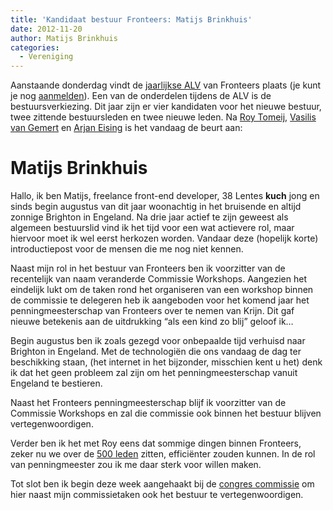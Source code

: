 ```yaml
---
title: 'Kandidaat bestuur Fronteers: Matijs Brinkhuis'
date: 2012-11-20
author: Matijs Brinkhuis
categories:
  - Vereniging
---
```


Aanstaande donderdag vindt de [jaarlijkse ALV](/blog/2012/10/kom-naar-de-algemene-ledenvergadering-2012) van Fronteers plaats (je kunt je nog [aanmelden](/vereniging/bestuur#formulier-1)). Een van de onderdelen tijdens de ALV is de bestuursverkiezing. Dit jaar zijn er vier kandidaten voor het nieuwe bestuur, twee zittende bestuursleden en twee nieuwe leden. Na [Roy Tomeij](/blog/2012/11/kandidaat-bestuur-roy-tomeij), [Vasilis van Gemert](/blog/2012/11/kandidaat-bestuur-fronteers-vasilis-van-gemert) en [Arjan Eising](/blog/2012/11/kandidaat-bestuur-fronteers-arjan-eising) is het vandaag de beurt aan:

# Matijs Brinkhuis

Hallo, ik ben Matijs, freelance front-end developer, 38 Lentes **kuch** jong en sinds begin augustus van dit jaar woonachtig in het bruisende en altijd zonnige Brighton in Engeland. Na drie jaar actief te zijn geweest als algemeen bestuurslid vind ik het tijd voor een wat actievere rol, maar hiervoor moet ik wel eerst herkozen worden. Vandaar deze (hopelijk korte) introductiepost voor de mensen die me nog niet kennen.

Naast mijn rol in het bestuur van Fronteers ben ik voorzitter van de recentelijk van naam veranderde Commissie Workshops. Aangezien het eindelijk lukt om de taken rond het organiseren van een workshop binnen de commissie te delegeren heb ik aangeboden voor het komend jaar het penningmeesterschap van Fronteers over te nemen van Krijn. Dit gaf nieuwe betekenis aan de uitdrukking “als een kind zo blij” geloof ik…

Begin augustus ben ik zoals gezegd voor onbepaalde tijd verhuisd naar Brighton in Engeland. Met de technologiën die ons vandaag de dag ter beschikking staan, (het internet in het bijzonder, misschien kent u het) denk ik dat het geen probleem zal zijn om het penningmeesterschap vanuit Engeland te bestieren.

Naast het Fronteers penningmeesterschap blijf ik voorzitter van de Commissie Workshops en zal die commissie ook binnen het bestuur blijven vertegenwoordigen.

Verder ben ik het met Roy eens dat sommige dingen binnen Fronteers, zeker nu we over de [500 leden](/blog/2012/11/500-leden) zitten, efficiënter zouden kunnen. In de rol van penningmeester zou ik me daar sterk voor willen maken.

Tot slot ben ik begin deze week aangehaakt bij de [congres commissie](/vereniging/commissies/congres) om hier naast mijn commissietaken ook het bestuur te vertegenwoordigen.

